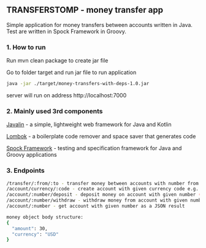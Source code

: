 ## TRANSFERSTOMP - money transfer app
Simple application for money transfers between accounts written in Java. Test are written in Spock Framework in Groovy.

### 1. How to run
Run mvn clean package to create jar file

Go to folder target and run jar file to run application 
```sh
java -jar ./target/money-transfers-with-deps-1.0.jar
```
server will run on address http://localhost:7000


### 2. Mainly used 3rd components
[Javalin](https://javalin.io/) - a simple, lightweight web framework for Java and Kotlin

[Lombok](https://projectlombok.org/) - a boilerplate code remover and space saver that generates code

[Spock Framework](http://spockframework.org/) - testing and specification framework for Java and Groovy applications

### 3. Endpoints
```sh
/transfer/:from/:to - transfer money between accounts with number from and to e.g. /transfer/1/2 (needed request with money object body)
/account/currency/:code - create account with given currency code e.g. /account/currency/PLN
/account/:number/deposit - deposit money on account with given number (needed request with money object body)
/account/:number/withdraw - withdraw money from account with given number (needed request with money object body)
/account/:number - get account with given number as a JSON result
```
```sh
money object body structure:
{
  "amount": 30,
  "currency": "USD"
}
```
